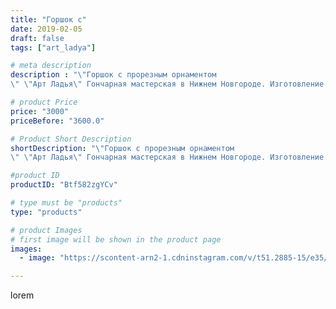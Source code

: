 ```yaml
---
title: "Горшок с"
date: 2019-02-05
draft: false
tags: ["art_ladya"]

# meta description
description : "\"Горшок с прорезным орнаментом
\" \"Арт Ладья\" Гончарная мастерская в Нижнем Новгороде. Изготовление керамики и мастер//-классы по обучению.  #гончар #исскуст"

# product Price
price: "3000"
priceBefore: "3600.0"

# Product Short Description
shortDescription: "\"Горшок с прорезным орнаментом
\" \"Арт Ладья\" Гончарная мастерская в Нижнем Новгороде. Изготовление керамики и мастер//-классы по обучению.  #гончар #исскуство #potter #керамикаручнаяработа #гончарнаямастерская #керамиканазаказ #handmade #garnish #керамика #гончарнаяпосуда #эксклюзивнаякерамика #painter #лес #decor #ceramicar #pot #claygoods #restaurant #earthenware #ceramic #design #горшки #ceramicart #decanter #carafe #clay #горшок #авторскаякерамика #орешки #резьба"

#product ID
productID: "Btf582zgYCv"

# type must be "products"
type: "products"

# product Images
# first image will be shown in the product page
images:
  - image: "https://scontent-arn2-1.cdninstagram.com/v/t51.2885-15/e35/50822476_307393253244902_4925612749787808958_n.jpg?tp=1&_nc_ht=scontent-arn2-1.cdninstagram.com&_nc_cat=102&_nc_ohc=BCcUdKvlpeIAX8eFVmv&ccb=7-4&oh=5cc24010cb08f84701055e9378b92bfd&oe=6083C192&_nc_sid=86f79a&ig_cache_key=MTk3MjU1MDAzMjQ3NzQ4NzI3OQ%3D%3D.2-ccb7-4"

---
```

lorem
